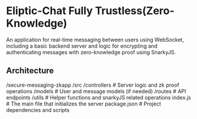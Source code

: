 # Eliptic-Chat Fully Trustless(Zero-Knowledge)
 An application for real-time messaging between users using WebSocket, including a basic backend server and logic for encrypting and authenticating messages with zero-knowledge proof using SnarkyJS.

## Architecture

/secure-messaging-zkapp
  /src
    /controllers # Server logic and zk proof operations
    /models # User and message models (if needed)
    /routes # API endpoints
    /utils # Helper functions and snarkyJS related operations
    index.js # The main file that initializes the server
  package.json # Project dependencies and scripts
